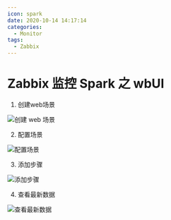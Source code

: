 ```yaml
---
icon: spark
date: 2020-10-14 14:17:14
categories:
  - Monitor
tags:
  - Zabbix
---
```

# Zabbix 监控 Spark 之 wbUI

1. 创建web场景

![创建 web 场景](https://cdn.jsdelivr.net/gh/summerking1/image@main/61.png)

2. 配置场景

![配置场景](https://cdn.jsdelivr.net/gh/summerking1/image@main/62.png)

3. 添加步骤

![添加步骤](https://cdn.jsdelivr.net/gh/summerking1/image@main/63.png)

4. 查看最新数据

![查看最新数据](https://cdn.jsdelivr.net/gh/summerking1/image@main/64.png)
